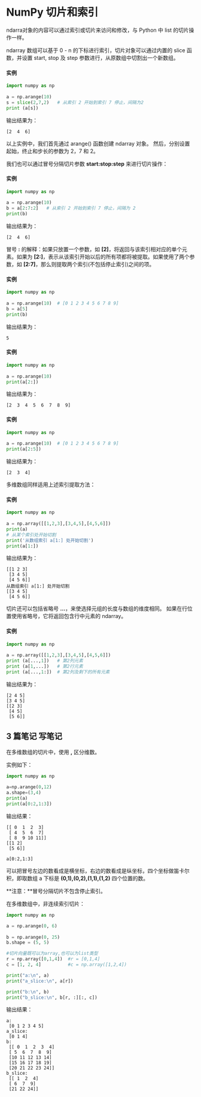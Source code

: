 # NumPy 切片和索引

ndarra对象的内容可以通过索引或切片来访问和修改，与 Python 中 list 的切片操作一样。

ndarray 数组可以基于 0 - n 的下标进行索引，切片对象可以通过内置的 slice 函数，并设置 start, stop 及 step 参数进行，从原数组中切割出一个新数组。

#### 实例

```python
import numpy as np
 
a = np.arange(10)
s = slice(2,7,2)   # 从索引 2 开始到索引 7 停止，间隔为2
print (a[s])
```

输出结果为：

```
[2  4  6]
```

以上实例中，我们首先通过 arange() 函数创建 ndarray 对象。 然后，分别设置起始，终止和步长的参数为 2，7 和 2。

我们也可以通过冒号分隔切片参数 **start:stop:step** 来进行切片操作：

#### 实例

```python
import numpy as np
 
a = np.arange(10)  
b = a[2:7:2]   # 从索引 2 开始到索引 7 停止，间隔为 2
print(b)
```

输出结果为：

```
[2  4  6]
```

冒号 **:** 的解释：如果只放置一个参数，如 **[2]**，将返回与该索引相对应的单个元素。如果为 **[2:]**，表示从该索引开始以后的所有项都将被提取。如果使用了两个参数，如 **[2:7]**，那么则提取两个索引(不包括停止索引)之间的项。

#### 实例

```python
import numpy as np
 
a = np.arange(10)  # [0 1 2 3 4 5 6 7 8 9]
b = a[5] 
print(b)
```

输出结果为：

```
5
```

#### 实例

```python
import numpy as np
 
a = np.arange(10)
print(a[2:])
```

输出结果为：

```
[2  3  4  5  6  7  8  9]
```

#### 实例

```python
import numpy as np
 
a = np.arange(10)  # [0 1 2 3 4 5 6 7 8 9]
print(a[2:5])
```

输出结果为：

```
[2  3  4]
```

多维数组同样适用上述索引提取方法：

#### 实例

```python
import numpy as np
 
a = np.array([[1,2,3],[3,4,5],[4,5,6]])
print(a)
# 从某个索引处开始切割
print('从数组索引 a[1:] 处开始切割')
print(a[1:])
```

输出结果为：

```
[[1 2 3]
 [3 4 5]
 [4 5 6]]
从数组索引 a[1:] 处开始切割
[[3 4 5]
 [4 5 6]]
```

切片还可以包括省略号 **…**，来使选择元组的长度与数组的维度相同。 如果在行位置使用省略号，它将返回包含行中元素的 ndarray。

#### 实例

```python
import numpy as np
 
a = np.array([[1,2,3],[3,4,5],[4,5,6]])  
print (a[...,1])   # 第2列元素
print (a[1,...])   # 第2行元素
print (a[...,1:])  # 第2列及剩下的所有元素
```

输出结果为：

```
[2 4 5]
[3 4 5]
[[2 3]
 [4 5]
 [5 6]]
```

## 3 篇笔记 写笔记

在多维数组的切片中，使用 **,** 区分维数。

实例如下：

```python
import numpy as np
  
a=np.arange(0,12)
a.shape=(3,4)
print(a)
print(a[0:2,1:3])
```

输出结果：

```
[[ 0  1  2  3]
 [ 4  5  6  7]
 [ 8  9 10 11]]
[[1 2]
 [5 6]]
```

```
a[0:2,1:3]
```

可以把冒号左边的数看成是横坐标，右边的数看成是纵坐标，四个坐标做笛卡尔积，即取数组 a 下标是 **(0,1),(0,2),(1,1),(1,2)** 四个位置的数。

**注意：**冒号分隔切片不包含停止索引。

在多维数组中，非连续索引切片：

```python
import numpy as np

a = np.arange(0, 6) 
 
b = np.arange(0, 25)
b.shape = (5, 5)

#切片向量既可以为array,也可以为list类型
r = np.array([0,1,4])  #r = [0,1,4]
c = [1, 2, 4]          #c = np.array([1,2,4])

print("a:\n", a)
print("a_slice:\n", a[r])

print("b:\n", b)
print("b_slice:\n", b[r, :][:, c])
```

输出结果：

```
a:
 [0 1 2 3 4 5]
a_slice:
 [0 1 4]
b:
 [[ 0  1  2  3  4]
 [ 5  6  7  8  9]
 [10 11 12 13 14]
 [15 16 17 18 19]
 [20 21 22 23 24]]
b_slice:
 [[ 1  2  4]
 [ 6  7  9]
 [21 22 24]]
```